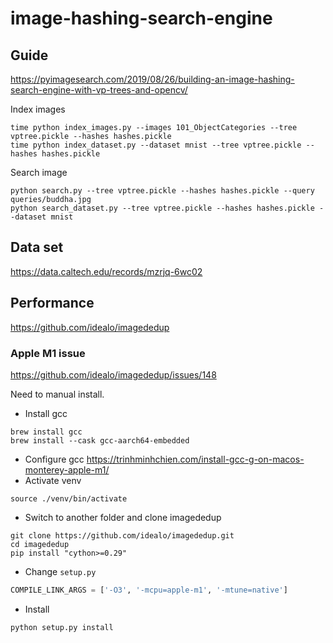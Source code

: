 # image-hashing-search-engine

## Guide
https://pyimagesearch.com/2019/08/26/building-an-image-hashing-search-engine-with-vp-trees-and-opencv/

Index images
```shell
time python index_images.py --images 101_ObjectCategories --tree vptree.pickle --hashes hashes.pickle
time python index_dataset.py --dataset mnist --tree vptree.pickle --hashes hashes.pickle
```

Search image
```shell
python search.py --tree vptree.pickle --hashes hashes.pickle --query queries/buddha.jpg
python search_dataset.py --tree vptree.pickle --hashes hashes.pickle --dataset mnist
```

## Data set
https://data.caltech.edu/records/mzrjq-6wc02

## Performance
https://github.com/idealo/imagededup

### Apple M1 issue
https://github.com/idealo/imagededup/issues/148

Need to manual install.
* Install gcc 
```shell
brew install gcc
brew install --cask gcc-aarch64-embedded
```
* Configure gcc https://trinhminhchien.com/install-gcc-g-on-macos-monterey-apple-m1/
* Activate venv
```shell
source ./venv/bin/activate
```
* Switch to another folder and clone imagededup
```shell
git clone https://github.com/idealo/imagededup.git
cd imagededup
pip install "cython>=0.29"
```
* Change `setup.py`
```python
COMPILE_LINK_ARGS = ['-O3', '-mcpu=apple-m1', '-mtune=native']
```
* Install
```shell
python setup.py install
```